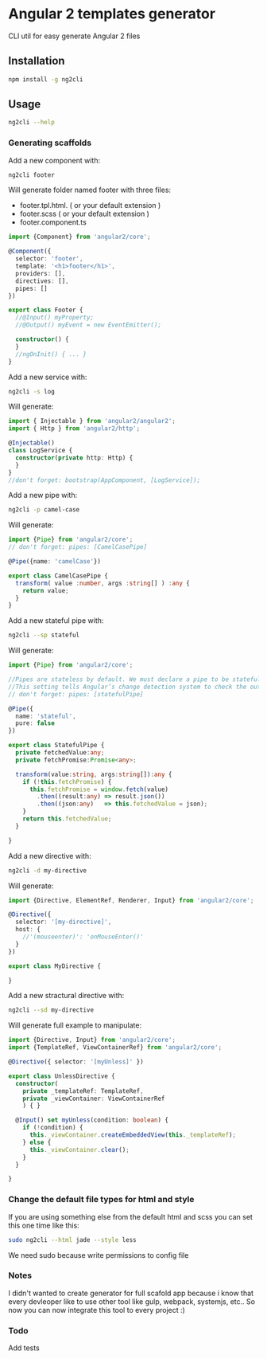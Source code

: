 # Angular 2 templates generator

CLI util for easy generate Angular 2 files
## Installation

```bash
npm install -g ng2cli
```

## Usage

```bash
ng2cli --help
```

### Generating scaffolds

Add a new component with:
```bash
ng2cli footer
```
Will generate folder named footer with three files:
- footer.tpl.html. ( or your default extension )
- footer.scss ( or your default extension )
- footer.component.ts
```ts
import {Component} from 'angular2/core';

@Component({
  selector: 'footer',
  template: '<h1>footer</h1>',
  providers: [],
  directives: [],
  pipes: []
})

export class Footer {
  //@Input() myProperty;
  //@Output() myEvent = new EventEmitter();

  constructor() {
  }
  //ngOnInit() { ... }
}
```

Add a new service with:
```bash
ng2cli -s log
```
Will generate:
```ts
import { Injectable } from 'angular2/angular2';
import { Http } from 'angular2/http';

@Injectable()
class LogService {
  constructor(private http: Http) {
  }
}
//don't forget: bootstrap(AppComponent, [LogService]);
```

Add a new pipe with:
```bash
ng2cli -p camel-case
```
Will generate:
```ts
import {Pipe} from 'angular2/core';
// don't forget: pipes: [CamelCasePipe]

@Pipe({name: 'camelCase'})

export class CamelCasePipe {
  transform( value :number, args :string[] ) :any {
    return value;
  }
}

```

Add a new stateful pipe with:
```bash
ng2cli --sp stateful
```
Will generate:
```ts
import {Pipe} from 'angular2/core';

//Pipes are stateless by default. We must declare a pipe to be stateful by setting the pure property of the @Pipe decorator to false.
//This setting tells Angular’s change detection system to check the output of this pipe each cycle, whether its input has changed or not.
// don't forget: pipes: [statefulPipe]

@Pipe({
  name: 'stateful',
  pure: false
})

export class StatefulPipe {
  private fetchedValue:any;
  private fetchPromise:Promise<any>;

  transform(value:string, args:string[]):any {
    if (!this.fetchPromise) {
      this.fetchPromise = window.fetch(value)
        .then((result:any) => result.json())
        .then((json:any)   => this.fetchedValue = json);
    }
    return this.fetchedValue;
  }

}
```

Add a new directive with:
```bash
ng2cli -d my-directive
```
Will generate:
```ts
import {Directive, ElementRef, Renderer, Input} from 'angular2/core';

@Directive({
  selector: '[my-directive]',
  host: {
    //'(mouseenter)': 'onMouseEnter()'
  }
})

export class MyDirective {

}
```
Add a new stractural directive with:
```bash
ng2cli --sd my-directive
```
Will generate full example to manipulate:
```ts
import {Directive, Input} from 'angular2/core';
import {TemplateRef, ViewContainerRef} from 'angular2/core';

@Directive({ selector: '[myUnless]' })

export class UnlessDirective {
  constructor(
    private _templateRef: TemplateRef,
    private _viewContainer: ViewContainerRef
    ) { }

  @Input() set myUnless(condition: boolean) {
    if (!condition) {
      this._viewContainer.createEmbeddedView(this._templateRef);
    } else {
      this._viewContainer.clear();
    }
  }

}
```

### Change the default file types for html and style
If you are using something else from the default html and scss you can set this one time like this:
```bash
sudo ng2cli --html jade --style less
```
We need sudo because write permissions to config file
### Notes
I didn't wanted to create generator for full scafold app because i know that every devleoper like to use other tool like gulp, webpack, systemjs, etc..
So now you can now integrate this tool to every project :)

### Todo
Add tests





